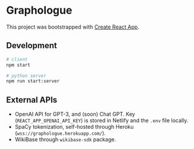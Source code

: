 # Graphologue

This project was bootstrapped with [Create React App](https://github.com/facebook/create-react-app).

## Development

```bash
# client
npm start

# python server
npm run start:server
```

## External APIs

- OpenAI API for GPT-3, and (soon) Chat GPT. Key (`REACT_APP_OPENAI_API_KEY`) is stored in Netlify and the `.env` file locally.
- SpaCy tokenization, self-hosted through Heroku (`wss://graphologue.herokuapp.com/`).
- WikiBase through `wikibase-sdk` package.
